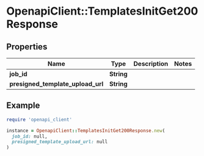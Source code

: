 # OpenapiClient::TemplatesInitGet200Response

## Properties

| Name | Type | Description | Notes |
| ---- | ---- | ----------- | ----- |
| **job_id** | **String** |  |  |
| **presigned_template_upload_url** | **String** |  |  |

## Example

```ruby
require 'openapi_client'

instance = OpenapiClient::TemplatesInitGet200Response.new(
  job_id: null,
  presigned_template_upload_url: null
)
```

